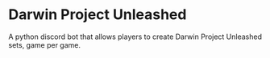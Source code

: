 # Darwin Project Unleashed 

A python discord bot that allows players to create Darwin Project Unleashed sets, game per game.
